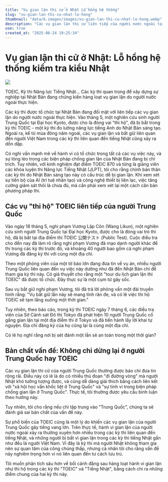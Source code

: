 ```yaml
---
title: "Vụ gian lận thi cử ở Nhật Lỗ hổng hệ thống"
slug: "vu-gian-lan-thi-cu-nhat-lo-hong"
thumbnail: "data/6.images/images/vu-gian-lan-thi-cu-nhat-lo-hong.webp"
description: "Các vụ gian lận thi cử liên tiếp của người nước ngoài tại Nhật, đặc biệt ở kỳ thi TOEIC và JLPT, cho thấy lỗ hổng trong các biện pháp kiểm soát và cần cải cách triệt để."
use: true
created_at: "2025-06-24 19:25:34"
---
```


# Vụ gian lận thi cử ở Nhật: Lỗ hổng hệ thống kiểm tra kiểu Nhật

![](/images/20250624-00000004-binsiderl-000-4-view.webp)

TOEIC, Kỳ thi Năng lực Tiếng Nhật... Các kỳ thi quan trọng để xây dựng sự nghiệp tại Nhật Bản đang chứng kiến hàng loạt vụ gian lận do người nước ngoài thực hiện.

Các kỳ thi được tổ chức tại Nhật Bản đang đối mặt với liên tiếp các vụ gian lận do người nước ngoài thực hiện. Vào tháng 5, một nghiên cứu sinh người Trung Quốc tại Đại học Kyoto, được cho là đóng vai "thi hộ", đã bị bắt trong kỳ thi TOEIC - một kỳ thi đo lường năng lực tiếng Anh do Nhật Bản sáng tạo. Ngoài ra, kể từ mùa đông năm ngoái, các vụ gian lận và bắt giữ liên quan đến người Việt Nam trong các kỳ thi liên quan đến tiếng Nhật cũng xảy ra dồn dập.

Có nghi vấn mạnh mẽ về hành vi có tổ chức trong tất cả các vụ việc này, và sự lỏng lẻo trong các biện pháp chống gian lận của Nhật Bản đang bị chỉ trích. Tuy nhiên, với kinh nghiệm đạt điểm TOEIC 870 và từng là giảng viên các khóa luyện thi Năng lực Tiếng Nhật (JLPT), tôi cho rằng chính bản thân các kỳ thi do Nhật Bản sáng tạo này có cấu trúc dễ bị gian lận. Khi xem xét sự tiến bộ của AI (trí tuệ nhân tạo) và công nghệ thiết bị liên lạc, việc tăng cường giám sát thôi là chưa đủ, mà cần phải xem xét lại một cách căn bản phương pháp thi.

## Các vụ "thi hộ" TOEIC liên tiếp của người Trung Quốc

Vào ngày 18 tháng 5, nghi phạm Vương Lập Côn (Wang Likun), một nghiên cứu sinh người Trung Quốc tại Đại học Kyoto, được cho là đóng vai trò thi hộ, đã bị bắt tại địa điểm thi TOEIC 公開テスト (Public Test). Cuộc điều tra cho đến nay đã làm rõ rằng nghi phạm Vương đã mạo danh người khác để thi trong các kỳ thi trước đó, và khoảng 40 người bao gồm cả nghi phạm Vương đã đăng ký thi với cùng một địa chỉ.

Theo một phóng viên của một tờ báo lớn đang đưa tin về vụ án, nhiều người Trung Quốc liên quan đến vụ việc này dường như đã đến Nhật Bản chỉ để tham gia kỳ thi này. Có giả thuyết cho rằng một "tour du lịch gian lận thi TOEIC" đã được tổ chức. Đây thực sự là một cụm từ gây sốc.

Sau vụ bắt giữ nghi phạm Vương, tôi đã trả lời phỏng vấn một đài truyền hình rằng: "Vụ bắt giữ lần này sẽ mang tính răn đe, và có lẽ việc thi hộ TOEIC sẽ tạm lắng xuống một thời gian."

Tuy nhiên, theo báo cáo, trong kỳ thi TOEIC ngày 7 tháng 6, các điều tra viên của Sở Cảnh sát Đô thị Tokyo đã phát hiện 10 người Trung Quốc cố gắng gian lận tại một địa điểm thi ở Tokyo và đã tiến hành lấy lời khai tự nguyện. Địa chỉ đăng ký của họ cũng lại là cùng một địa chỉ.

Có lẽ họ nghĩ rằng nơi bị sét đánh một lần sẽ an toàn trong một thời gian?

## Bản chất vấn đề: Không chỉ dừng lại ở người Trung Quốc hay TOEIC

Các vụ gian lận thi cử của người Trung Quốc thường được báo chí đưa tin rộng rãi. Điều này có lẽ là do có nhiều thủ đoạn "đi đường vòng" mà người Nhật khó tưởng tượng được, và cũng dễ dàng giải thích bằng cách liên kết với "xã hội học vấn khốc liệt ở Trung Quốc" và "sự tinh vi trong biện pháp chống gian lận ở Trung Quốc". Thực tế, tôi thường được yêu cầu bình luận theo hướng này.

Tuy nhiên, tôi cho rằng nếu chỉ tập trung vào "Trung Quốc", chúng ta sẽ đánh giá sai bản chất của vấn đề này.

Sự phổ biến của TOEIC cũng là một lý do khiến các vụ gian lận của người Trung Quốc gây tiếng vang lớn. Trên thực tế, hành vi gian lận của người nước ngoài xảy ra thường xuyên hơn nhiều trong các kỳ thi liên quan đến tiếng Nhật, và những người bị bắt vì gian lận trong các kỳ thi tiếng Nhật gần như đều là người Việt Nam. Vì đây là kỳ thi mà người Nhật không tham gia nên sự quan tâm của công chúng thấp, nhưng cá nhân tôi cho rằng vấn đề này nghiêm trọng hơn vì nó liên quan đến tư cách lưu trú.

Tôi muốn phân tích sâu hơn về bối cảnh đằng sau hàng loạt hành vi gian lận như thi hộ trong các kỳ thi "TOEIC" và "Tiếng Nhật", bằng cách chỉ ra những điểm chung của hai kỳ thi này.